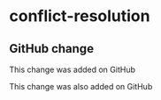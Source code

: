# conflict-resolution

## GitHub change

This change was added on GitHub

This change was also added on GitHub
